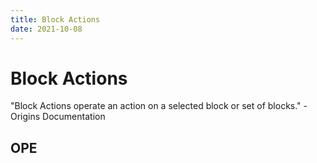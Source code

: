 ```yaml
---
title: Block Actions
date: 2021-10-08
---
```


# Block Actions

"Block Actions operate an action on a selected block or set of blocks." - Origins Documentation

## OPE

